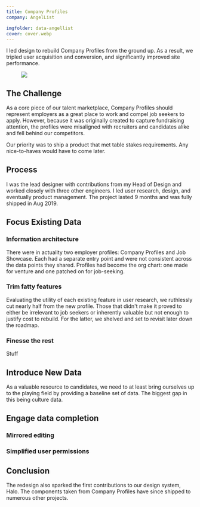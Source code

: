 ```yaml
---
title: Company Profiles
company: AngelList

imgfolder: data-angellist
cover: cover.webp
---
```


I led design to rebuild Company Profiles from the ground up. As a result, we tripled user acquisition and conversion, and significantly improved site performance.

<figure>
  <img src="../assets/img/data-angellist/newsletter.webp" />
</figure>

## The Challenge
As a core piece of our talent marketplace, Company Profiles should represent employers as a great place to work and compel job seekers to apply. However, because it was originally created to capture fundraising attention, the profiles were misaligned with recruiters and candidates alike and fell behind our competitors.

Our priority was to ship a product that met table stakes requirements. Any nice-to-haves would have to come later.

## Process
I was the lead designer with contributions from my Head of Design and worked closely with three other engineers. I led user research, design, and eventually product management. The project lasted 9 months and was fully shipped in Aug 2019.

## Focus Existing Data
### Information architecture
There were in actuality two employer profiles: Company Profiles and Job Showcase. Each had a separate entry point and were not consistent across the data points they shared. Profiles had become the org chart: one made for venture and one patched on for job-seeking.

### Trim fatty features
Evaluating the utility of each existing feature in user research, we ruthlessly cut nearly half from the new profile. Those that didn't make it proved to either be irrelevant to job seekers or inherently valuable but not enough to justify cost to rebuild. For the latter, we shelved and set to revisit later down the roadmap.

### Finesse the rest
Stuff

## Introduce New Data
As a valuable resource to candidates, we need to at least bring ourselves up to the playing field by providing a baseline set of data. The biggest gap in this being culture data.

## Engage data completion
### Mirrored editing

### Simplified user permissions

## Conclusion


The redesign also sparked the first contributions to our design system, Halo. The components taken from Company Profiles have since shipped to numerous other projects.
